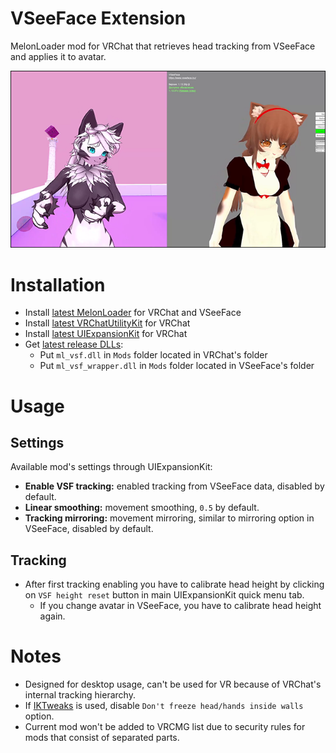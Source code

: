 # VSeeFace Extension
MelonLoader mod for VRChat that retrieves head tracking from VSeeFace and applies it to avatar.

[![](.github/img_01.png)](https://youtu.be/SHHU15Y_JLQ)

# Installation
* Install [latest MelonLoader](https://github.com/LavaGang/MelonLoader) for VRChat and VSeeFace
* Install [latest VRChatUtilityKit](https://github.com/SleepyVRC/Mods) for VRChat
* Install [latest UIExpansionKit](https://github.com/knah/VRCMods) for VRChat
* Get [latest release DLLs](../../../releases/latest):
  * Put `ml_vsf.dll` in `Mods` folder located in VRChat's folder
  * Put `ml_vsf_wrapper.dll` in `Mods` folder located in VSeeFace's folder

# Usage
## Settings 
Available mod's settings through UIExpansionKit:
* **Enable VSF tracking:** enabled tracking from VSeeFace data, disabled by default.
* **Linear smoothing:** movement smoothing, `0.5` by default.
* **Tracking mirroring:** movement mirroring, similar to mirroring option in VSeeFace, disabled by default.
## Tracking
* After first tracking enabling you have to calibrate head height by clicking on `VSF height reset` button in main UIExpansionKit quick menu tab.
  * If you change avatar in VSeeFace, you have to calibrate head height again.

# Notes
* Designed for desktop usage, can't be used for VR because of VRChat's internal tracking hierarchy.
* If [IKTweaks](https://github.com/knah/VRCMods) is used, disable `Don't freeze head/hands inside walls` option.
* Current mod won't be added to VRCMG list due to security rules for mods that consist of separated parts.
